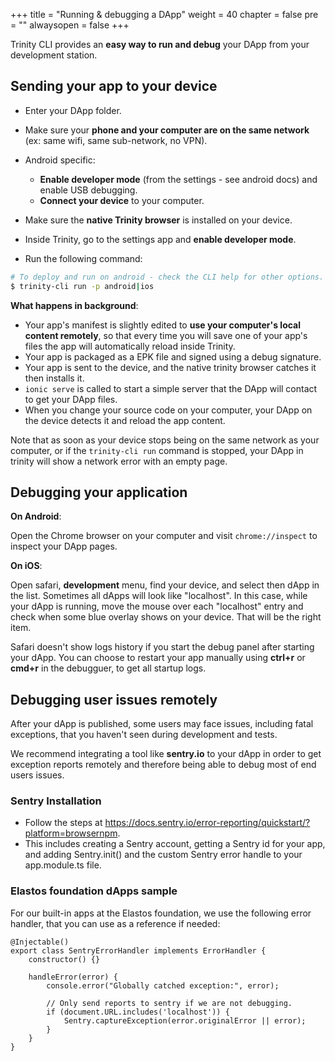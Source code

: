 +++
title = "Running & debugging a DApp"
weight = 40
chapter = false
pre = ""
alwaysopen = false
+++

Trinity CLI provides an **easy way to run and debug** your DApp from your development station.

## Sending your app to your device

* Enter your DApp folder.
* Make sure your **phone and your computer are on the same network** (ex: same wifi, same sub-network, no VPN).
* Android specific:

    * **Enable developer mode** (from the settings - see android docs) and enable USB debugging.
    * **Connect your device** to your computer.

* Make sure the **native Trinity browser** is installed on your device.
* Inside Trinity, go to the settings app and **enable developer mode**.
* Run the following command:

```bash
# To deploy and run on android - check the CLI help for other options.
$ trinity-cli run -p android|ios
```

**What happens in background**:

* Your app's manifest is slightly edited to **use your computer's local content remotely**, so that every time you will save one of your app's files the app will automatically reload inside Trinity.
* Your app is packaged as a EPK file and signed using a debug signature.
* Your app is sent to the device, and the native trinity browser catches it then installs it.
* `ionic serve` is called to start a simple server that the DApp will contact to get your DApp files.
* When you change your source code on your computer, your DApp on the device detects it and reload the app content.

Note that as soon as your device stops being on the same network as your computer, or if the `trinity-cli run` command is stopped, your DApp in trinity will show a network error with an empty page. 

## Debugging your application

**On Android**:

Open the Chrome browser on your computer and visit `chrome://inspect` to inspect your DApp pages.

**On iOS**:

Open safari, **development** menu, find your device, and select then dApp in the list. Sometimes all dApps will look like "localhost". In this case, while your dApp is running, move the mouse over each "localhost" entry and check when some blue overlay shows on your device. That will be the right item.

Safari doesn't show logs history if you start the debug panel after starting your dApp. You can choose to restart your app manually using **ctrl+r** or **cmd+r** in the debugguer, to get all startup logs.

## Debugging user issues remotely

After your dApp is published, some users may face issues, including fatal exceptions, that you haven't seen during development and tests.

We recommend integrating a tool like **sentry.io** to your dApp in order to get exception reports remotely and therefore being able to debug most of end users issues.

### Sentry Installation

* Follow the steps at https://docs.sentry.io/error-reporting/quickstart/?platform=browsernpm.
* This includes creating a Sentry account, getting a Sentry id for your app, and adding Sentry.init() and the custom Sentry error handle to your app.module.ts file.

### Elastos foundation dApps sample

For our built-in apps at the Elastos foundation, we use the following error handler, that you can use as a reference if needed:

    @Injectable()
    export class SentryErrorHandler implements ErrorHandler {
        constructor() {}

        handleError(error) {
            console.error("Globally catched exception:", error);

            // Only send reports to sentry if we are not debugging.
            if (document.URL.includes('localhost')) {
                Sentry.captureException(error.originalError || error);
            }
        }
    }